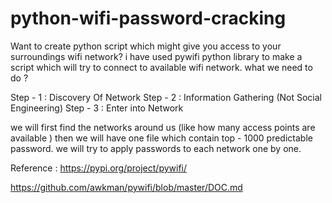 # python-wifi-password-cracking
Want to create python script which might give you access to your surroundings wifi network?
i have used pywifi python library to make a script which will try to connect to available wifi network. what we need to do ?

Step - 1 : Discovery Of Network
Step - 2 : Information Gathering (Not Social Engineering)
Step - 3 : Enter into Network

we will first find the networks around us (like how many access points are available ) then we will have one file which contain top - 1000 predictable password. we will try to apply passwords to each network one by one. 

Reference : 
https://pypi.org/project/pywifi/


https://github.com/awkman/pywifi/blob/master/DOC.md
